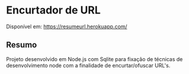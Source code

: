 # Encurtador de URL

Disponível em: https://resumeurl.herokuapp.com/

## Resumo
Projeto desenvolvido em Node.js com Sqlite para fixação de técnicas de desenvolvimento node com a finalidade de encurtar/ofuscar URL's.
